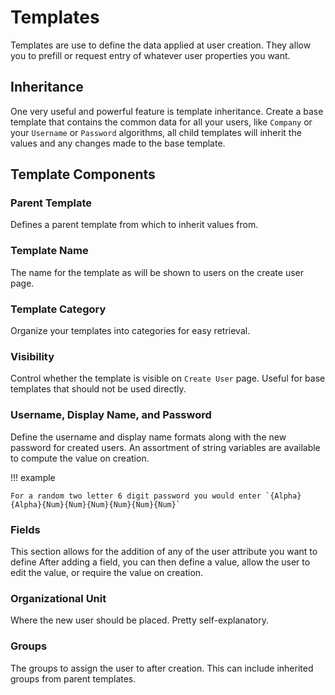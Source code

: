 # Templates
Templates are use to define the data applied at user
creation. They allow you to prefill or request entry
of whatever user properties you want.

## Inheritance
One very useful and powerful feature is template
inheritance. Create a base template that contains the
common data for all your users, like `Company` or your `Username` or `Password` algorithms, all
child templates will inherit the values and any changes made to the base template.

## Template Components
### Parent Template
Defines a parent template from which to inherit values from.

### Template Name
The name for the template as will be shown to users on
the create user page.

### Template Category
Organize your templates into categories for easy retrieval.

### Visibility
Control whether the template is visible on `Create User` page.
Useful for base templates that should not be used directly.

### Username, Display Name, and Password
Define the username and display name formats along with  the new password for created users.
An assortment of string variables are available to compute the value
on creation.

!!! example

	For a random two letter 6 digit password you would enter `{Alpha}{Alpha}{Num}{Num}{Num}{Num}{Num}{Num}`

### Fields
This section allows for the addition of any of the user attribute you want to define
After adding a field, you can then define a value, allow the user to edit the value,
or require the value on creation.

### Organizational Unit
Where the new user should be placed. Pretty self-explanatory.

### Groups
The groups to assign the user to after creation. This can include inherited groups
from parent templates.